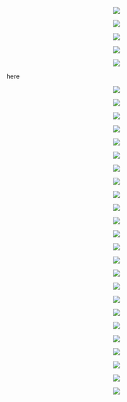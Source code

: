 <p align="center">
    <img src="https://i.pinimg.com/474x/ab/12/db/ab12dbb688969724750fafe80206dfdd.jpg">
</p>

<p align="center">
    <img src="https://i.pinimg.com/474x/34/2a/04/342a04723528deb65d899bd98abcd5b8.jpg">
</p>

<p align="center">
    <img src="https://i.pinimg.com/474x/0e/2d/45/0e2d45851230a692b63539eeb486961e.jpg">
</p>

<p align="center">
    <img src="https://i.pinimg.com/474x/a5/5b/9c/a55b9cc6be15e7965fc2692126760a9e.jpg">
</p>

<p align="center">
    <img src="https://i.pinimg.com/474x/f8/66/d9/f866d99a2f7130a965a0ca9b23b0bb45.jpg">
</p>
here
<p align="center">
    <img src="https://i.pinimg.com/474x/dc/37/0e/dc370e919630249a84c62e0aa9b28304.jpg">
</p>

<p align="center">
    <img src="https://i.pinimg.com/474x/27/98/23/279823c0aa7ea5e0a3f6e480812dd810.jpg">
</p>

<p align="center">
    <img src="https://i.pinimg.com/474x/ed/e7/a6/ede7a6eda1bb55f575a51be272ffcd9a.jpg">
</p>

<p align="center">
    <img src="https://i.pinimg.com/474x/3a/d3/03/3ad30358eac754e938c060a1d8d9f882.jpg">
</p>

<p align="center">
    <img src="https://i.pinimg.com/474x/f0/60/0a/f0600a2b4c485786556ed39737bc8515.jpg">
</p>

<p align="center">
    <img src="https://i.pinimg.com/474x/2f/93/a1/2f93a12a784428c2a6b89dd4334bcee8.jpg">
</p>

<p align="center">
    <img src="https://i.pinimg.com/474x/1b/f6/64/1bf6640b4d73f128360907c02321d179.jpg">
</p>

<p align="center">
    <img src="https://i.pinimg.com/474x/9f/c5/4a/9fc54ab652e3a422c92fa8237698889f.jpg">
</p>

<p align="center">
    <img src="https://i.pinimg.com/474x/7a/b7/0f/7ab70fd35f3d46427ad903dbbc2884ce.jpg">
</p>

<p align="center">
    <img src="https://i.pinimg.com/474x/a0/dc/34/a0dc349b2c42877963005a58d3abe39f.jpg">
</p>

<p align="center">
    <img src="https://i.pinimg.com/474x/ff/4a/2d/ff4a2d7b5397f4a691611e3170f1622e.jpg">
</p>

<p align="center">
    <img src="https://i.pinimg.com/474x/1b/e9/d1/1be9d1524bb444921a7a81dc3aa120c5.jpg">
</p>

<p align="center">
    <img src="https://i.pinimg.com/474x/98/d9/87/98d987f4207af85a127f79629e956b2d.jpg">
</p>

<p align="center">
    <img src="https://i.pinimg.com/474x/5e/9c/e3/5e9ce3ce5547e05ac15e07ab597448c8.jpg">
</p>

<p align="center">
    <img src="https://i.pinimg.com/474x/87/ba/dc/87badc1f7d8d0ac7a960072298e4f441.jpg">
</p>

<p align="center">
    <img src="https://i.pinimg.com/474x/17/43/10/1743108db42d36797a39d07330d1147c.jpg">
</p>

<p align="center">
    <img src="https://i.pinimg.com/474x/d8/2f/30/d82f30bf9846922f04be8d94beef8c54.jpg">
</p>

<p align="center">
    <img src="https://i.pinimg.com/474x/32/3f/25/323f25b94e6d61d9ed9d143d27067fd6.jpg">
</p>

<p align="center">
    <img src="https://i.pinimg.com/474x/39/07/c9/3907c9cae77ca2f178039dea25c27ee4.jpg">
</p>

<p align="center">
    <img src="https://i.pinimg.com/474x/ad/72/eb/ad72eb86f73b69845085549c0b9cfcdd.jpg">
</p>

<p align="center">
    <img src="https://i.pinimg.com/474x/a6/c6/49/a6c6492a4a16ca6a557602bf3209720c.jpg">
</p>

<p align="center">
    <img src="https://i.pinimg.com/474x/9c/2f/8f/9c2f8f7b473e8f3e09e91bee9c168c6f.jpg">
</p>

<p align="center">
    <img src="https://i.pinimg.com/474x/6e/64/92/6e64921e300f8e61538c9deec59544ba.jpg">
</p>

<p align="center">
    <img src="https://i.pinimg.com/474x/db/c6/4d/dbc64d6ec8dfaea7948f16cca9905081.jpg">
</p>